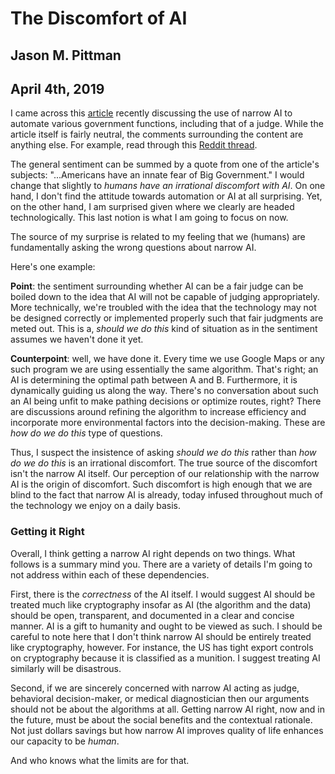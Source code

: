 # The Discomfort of AI
## Jason M. Pittman
## April 4th, 2019


I came across this [article](https://arstechnica.com/tech-policy/2019/03/can-ai-be-a-fair-judge-in-court-estonia-thinks-so/) recently discussing the use of narrow AI to automate various government functions, including that of a judge. While the article itself is fairly neutral, the comments surrounding the content are anything else. For example, read through this [Reddit thread](https://www.reddit.com/r/law/comments/b80o6s/can_ai_be_a_fair_judge_in_court_estonia_thinks_so/).

The general sentiment can be summed by a quote from one of the article's subjects: "...Americans have an innate fear of Big Government." I would change that slightly to *humans have an irrational discomfort with AI*. On one hand, I don't find the attitude towards automation or AI at all surprising. Yet, on the other hand, I am surprised given where we clearly are headed technologically. This last notion is what I am going to focus on now.

The source of my surprise is related to my feeling that we (humans) are fundamentally asking the wrong questions about narrow AI.

Here's one example:

**Point**: the sentiment surrounding whether AI can be a fair judge can be boiled down to the idea that AI will not be capable of judging appropriately. More technically, we're troubled with the idea that the technology may not be designed correctly or implemented properly such that fair judgments are meted out. This is a, *should we do this* kind of situation as in the sentiment assumes we haven't done it yet.

**Counterpoint**: well, we have done it. Every time we use Google Maps or any such program we are using essentially the same algorithm. That's right; an AI is determining the optimal path between A and B. Furthermore, it is dynamically guiding us along the way. There's no conversation about such an AI being unfit to make pathing decisions or optimize routes, right? There are discussions around refining the algorithm to increase efficiency and incorporate more environmental factors into the decision-making. These are *how do we do this* type of questions.

Thus, I suspect the insistence of asking *should we do this* rather than *how do we do this* is an irrational discomfort. The true source of the discomfort isn't the narrow AI itself. Our perception of our relationship with the narrow AI is the origin of discomfort. Such discomfort is high enough that we are blind to the fact that narrow AI is already, today infused throughout much of the technology we enjoy on a daily basis.

### Getting it Right

Overall, I think getting a narrow AI right depends on two things. What follows is a summary mind you. There are a variety of details I'm going to not address within each of these dependencies.

First, there is the *correctness* of the AI itself. I would suggest AI should be treated much like cryptography insofar as AI (the algorithm and the data) should be open, transparent, and documented in a clear and concise manner. AI is a gift to humanity and ought to be viewed as such. I should be careful to note here that I don't think narrow AI should be entirely treated like cryptography, however. For instance, the US has tight export controls on cryptography because it is classified as a munition. I suggest treating AI similarly will be disastrous.

Second, if we are sincerely concerned with narrow AI acting as judge, behavioral decision-maker, or medical diagnostician then our arguments should not be about the algorithms at all. Getting narrow AI right, now and in the future, must be about the social benefits and the contextual rationale. Not just dollars savings but how narrow AI improves quality of life enhances our capacity to be *human*.

And who knows what the limits are for that.